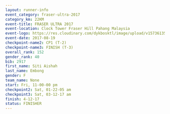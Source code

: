 ```yaml
---
layout: runner-info 
event_category: fraser-ultra-2017 
category_km: 22KM 
event-title: FRASER ULTRA 2017 
event-location: Clock Tower Fraser Hill Pahang Malaysia 
event-logo: https://res.cloudinary.com/dykbosktl/image/upload/v1573613535/Logo/logo_mfst7w.jpg 
event-date: 2017-08-19 
checkpoint-name2: CP1 (T-2) 
checkpoint-name3: FINISH (T-3) 
overall_rank: 152
gender_rank: 40
bib: 2917
first_name: Siti Aishah
last_name: Embong
gender: F
team_name: None
start: Fri, 11-00-00 pm
checkpoint2: Sat, 01-22-05 am
checkpoint3: Sat, 03-12-17 am
finish: 4-12-17
status: FINISHER
---
```

